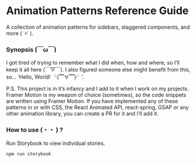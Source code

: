 # Animation Patterns Reference Guide
A collection of animation patterns for sidebars, staggered components, and more ( ˙▿˙ ).

<h3>Synopsis (￣ω￣)</h3>
 
<p>
  I got tired of trying to remember what I did when, how and where, so I’ll keep it all here (￣▽￣). I also figured someone else might benefit from this, so… ‘Hello, World! ╰(▔∀▔)╯’.
</p>

<p>
  P.S. This project is in it’s infancy and I add to it when I work on my projects. Framer Motion is my weapon of choice (sometimes), so the code snippets are written using Framer Motion. If you have implemented any of these patterns in or with CSS, the React Animated API, react-spring, GSAP or any other animation library, you can create a PR for it and I’ll add it.
</p>

<h3>How to use 	(・・ ) ?</h3>

<p>
  Run Storybook to view individual stories.
</p>
 
```
npm run storybook
```
